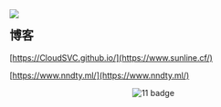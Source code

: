 <img align="left" src="https://github-readme-stats.vercel.app/api?username=CloudSVC&show_icons=true">


## 博客

[https://CloudSVC.github.io/](https://www.sunline.cf/)


[https://www.nndty.ml/](https://www.nndty.ml/)

<!-- 访客 -->
<p align="center">
  <img src="https://visitor-badge.glitch.me/badge?page_id=CloudSVC.CloudSVC" alt="11 badge"/>
</p>

<!--
**CloudSVC/CloudSVC** is a ✨ _special_ ✨ repository because its `README.md` (this file) appears on your GitHub profile.

Here are some ideas to get you started:

- 🔭 I’m currently working on ...
- 🌱 I’m currently learning ...
- 👯 I’m looking to collaborate on ...
- 🤔 I’m looking for help with ...
- 💬 Ask me about ...
- 📫 How to reach me: ...
- 😄 Pronouns: ...
- ⚡ Fun fact: ...
-->
